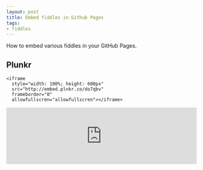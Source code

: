 ```yaml
---
layout: post
title: Embed fiddles in Github Pages
tags:
- fiddles
---
```


How to embed various fiddles in your GitHub Pages.

## Plunkr
```
<iframe 
  style="width: 100%; height: 600px" 
  src="http://embed.plnkr.co/do7qbv" 
  frameborder="0" 
  allowfullscren="allowfullscren"></iframe>
```
<iframe style="width: 100%;" src="http://embed.plnkr.co/do7qbv" frameborder="0" allowfullscren="allowfullscren"></iframe>
